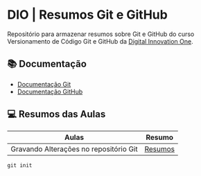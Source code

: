 
# DIO | Resumos Git e GitHub

Repositório para armazenar resumos sobre Git e GitHub do curso Versionamento de Código Git e GitHub da [Digital Innovation One](https://www.dio.me).

## 📚 Documentação
- [Documentação Git](https://git-scm.com/doc)
- [Documentação GitHub](https://docs.github.com/pt)

## 💻 Resumos das Aulas

| Aulas | Resumo |
|-------|---------|
|Gravando Alterações no repositório Git | [Resumos](https://web.dio.me/course/versionamento-de-codigo-com-git-e-github/learning/599dd3dd-d189-474f-a55c-22f37b4472da?back=/track/coding-future-front-end-do-zero) |

```
git init

```